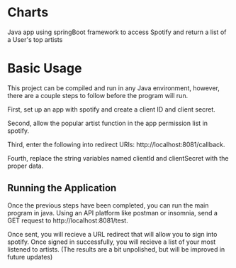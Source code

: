 # Charts
Java app using springBoot framework to access Spotify and return a list of a User's top artists


# Basic Usage
This project can be compiled and run in any Java environment, however, there are a couple steps to follow before the program
will run.

First, set up an app with spotify and create a client ID and client secret.

Second, allow the popular artist function in the app permission list in spotify.

Third, enter the following into redirect URIs: http://localhost:8081/callback.

Fourth, replace the string variables named clientId and clientSecret with the proper data.


## Running the Application

Once the previous steps have been completed, you can run the main program in java. Using an API platform like postman or insomnia,
send a GET request to http://localhost:8081/test.

Once sent, you will recieve a URL redirect that will allow you to sign into spotify. Once signed in successfully, you will recieve
a list of your most listened to artists. (The results are a bit unpolished, but will be improved in future updates)
